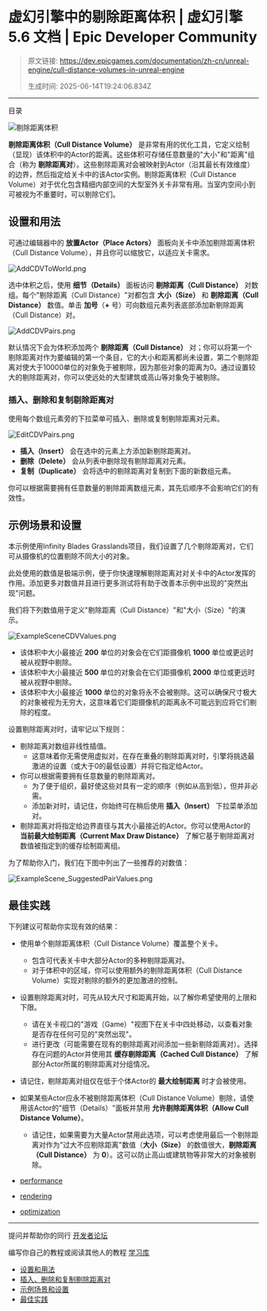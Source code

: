 # 虚幻引擎中的剔除距离体积 | 虚幻引擎 5.6 文档 | Epic Developer Community

> 原文链接: https://dev.epicgames.com/documentation/zh-cn/unreal-engine/cull-distance-volumes-in-unreal-engine
> 
> 生成时间: 2025-06-14T19:24:06.834Z

---

目录

![剔除距离体积](https://dev.epicgames.com/community/api/documentation/image/3f25da1c-e120-404a-8281-e112d2ddf14d?resizing_type=fill&width=1920&height=335)

**剔除距离体积（Cull Distance Volume）** 是非常有用的优化工具，它定义绘制（显现）该体积中的Actor的距离。这些体积可存储任意数量的"大小"和"距离"组合（称为 **剔除距离对**）。这些剔除距离对会被映射到Actor（沿其最长有效维度）的边界，然后指定给关卡中的该Actor实例。剔除距离体积（Cull Distance Volume）对于优化包含精细内部空间的大型室外关卡非常有用。当室内空间小到可被视为不重要时，可以剔除它们。

## 设置和用法

可通过编辑器中的 **放置Actor（Place Actors）** 面板向关卡中添加剔除距离体积（Cull Distance Volume），并且你可以缩放它，以适应关卡需求。

![](https://d1iv7db44yhgxn.cloudfront.net/documentation/images/0971338c-8c5e-4cab-9c4b-b0d250710c65/addcdvtoworld.png "AddCDVToWorld.png")

选中体积之后，使用 **细节（Details）** 面板访问 **剔除距离（Cull Distance）** 对数组。每个"剔除距离（Cull Distance）"对都包含 **大小（Size）** 和 **剔除距离（Cull Distance）** 数值。单击 **加号**（**+** 号）可向数组元素列表底部添加新剔除距离（Cull Distance）对。

![](https://d1iv7db44yhgxn.cloudfront.net/documentation/images/a76ab9d8-a565-4cc5-ac69-fdb87042b057/addcdvpairs.png "AddCDVPairs.png")

默认情况下会为体积添加两个 **剔除距离（Cull Distance）** 对；你可以将第一个剔除距离对作为要编辑的第一个条目，它的大小和距离都尚未设置，第二个剔除距离对使大于10000单位的对象免于被剔除，因为那些对象的距离为0。通过设置较大的剔除距离对，你可以使远处的大型建筑或高山等对象免于被剔除。

### 插入、删除和复制剔除距离对

使用每个数组元素旁的下拉菜单可插入、删除或复制剔除距离对元素。

![](https://d1iv7db44yhgxn.cloudfront.net/documentation/images/903304e1-7650-47f0-8a3c-7fc53e7fb996/editcdvpairs.png "EditCDVPairs.png")

-   **插入（Insert）** 会在选中的元素上方添加新剔除距离对。
-   **删除（Delete）** 会从列表中删除现有剔除距离对元素。
-   **复制（Duplicate）** 会将选中的剔除距离对复制到下面的新数组元素。

你可以根据需要拥有任意数量的剔除距离数组元素，其先后顺序不会影响它们的有效性。

## 示例场景和设置

本示例使用Infinity Blades Grasslands项目，我们设置了几个剔除距离对，它们可从摄像机的位置剔除不同大小的对象。

此处使用的数值是极端示例，便于你快速理解剔除距离对对关卡中的Actor发挥的作用。添加更多对数值并且进行更多测试将有助于改善本示例中出现的"突然出现"问题。

我们将下列数值用于定义"剔除距离（Cull Distance）"和"大小（Size）"的演示。

![](https://d1iv7db44yhgxn.cloudfront.net/documentation/images/cc1acdf8-2e96-421d-8828-b3bab338d102/examplescenecdvvalues.png "ExampleSceneCDVValues.png")

-   该体积中大小最接近 **200** 单位的对象会在它们距摄像机 **1000** 单位或更远时被从视野中剔除。
-   该体积中大小最接近 **500** 单位的对象会在它们距摄像机 **2000** 单位或更远时被从视野中剔除。
-   该体积中大小最接近 **1000** 单位的对象将永不会被剔除。这可以确保尺寸极大的对象被视为无穷大，这意味着它们距摄像机的距离永不可能远到应将它们剔除的程度。

设置剔除距离对时，请牢记以下规则：

-   剔除距离对数组非线性插值。
    -   这意味着你无需使用虚拟对，在存在重叠的剔除距离对时，引擎将挑选最激进的设置（或大于0的最低设置）并将它指定给Actor。
-   你可以根据需要拥有任意数量的剔除距离对。
    -   为了便于组织，最好使这些对具有一定的顺序（例如从高到低），但并非必需。
    -   添加新对时，请记住，你始终可在稍后使用 **插入（Insert）** 下拉菜单添加对。
-   剔除距离对将指定给边界直径与其大小最接近的Actor。你可以使用Actor的 **当前最大绘制距离（Current Max Draw Distance）** 了解它基于剔除距离对数值被指定到的缓存绘制距离组。

为了帮助你入门，我们在下图中列出了一些推荐的对数值：

![](https://d1iv7db44yhgxn.cloudfront.net/documentation/images/08e6dd8a-90c6-44f0-bb62-40c7c811330f/examplescene_suggestedpairvalues.png "ExampleScene_SuggestedPairValues.png")

## 最佳实践

下列建议可帮助你实现有效的结果：

-   使用单个剔除距离体积（Cull Distance Volume）覆盖整个关卡。
    -   包含可代表关卡中大部分Actor的多种剔除距离对。
    -   对于体积中的区域，你可以使用额外的剔除距离体积（Cull Distance Volume）实现对剔除的额外的更加激进的控制。
-   设置剔除距离对时，可先从较大尺寸和距离开始，以了解你希望使用的上限和下限。
    -   请在关卡视口的"游戏（Game）"视图下在关卡中四处移动，以查看对象是否存在任何可见的"突然出现"。
    -   进行更改（可能需要在现有的剔除距离对间添加一些新剔除距离对）。选择存在问题的Actor并使用其 **缓存剔除距离（Cached Cull Distance）** 了解部分Actor所属的剔除距离对分组情况。
-   请记住，剔除距离对组仅在低于个体Actor的 **最大绘制距离** 时才会被使用。
    
-   如果某些Actor应永不被剔除距离体积（Cull Distance Volume）剔除，请使用该Actor的"细节（Details）"面板并禁用 **允许剔除距离体积（Allow Cull Distance Volume）**。
    -   请记住，如果需要为大量Actor禁用此选项，可以考虑使用最后一个剔除距离对作为"过大不应剔除距离"数值（**大小（Size）** 的数值很大，**剔除距离（Cull Distance）** 为 **0**）。这可以防止高山或建筑物等非常大的对象被剔除。

-   [performance](https://dev.epicgames.com/community/search?query=performance)
-   [rendering](https://dev.epicgames.com/community/search?query=rendering)
-   [optimization](https://dev.epicgames.com/community/search?query=optimization)

* * *

提问并帮助你的同行 [开发者论坛](https://forums.unrealengine.com/categories?tag=unreal-engine)

编写你自己的教程或阅读其他人的教程 [学习库](https://dev.epicgames.com/community/unreal-engine/learning)

-   [设置和用法](/documentation/zh-cn/unreal-engine/cull-distance-volumes-in-unreal-engine#%E8%AE%BE%E7%BD%AE%E5%92%8C%E7%94%A8%E6%B3%95)
-   [插入、删除和复制剔除距离对](/documentation/zh-cn/unreal-engine/cull-distance-volumes-in-unreal-engine#%E6%8F%92%E5%85%A5%E3%80%81%E5%88%A0%E9%99%A4%E5%92%8C%E5%A4%8D%E5%88%B6%E5%89%94%E9%99%A4%E8%B7%9D%E7%A6%BB%E5%AF%B9)
-   [示例场景和设置](/documentation/zh-cn/unreal-engine/cull-distance-volumes-in-unreal-engine#%E7%A4%BA%E4%BE%8B%E5%9C%BA%E6%99%AF%E5%92%8C%E8%AE%BE%E7%BD%AE)
-   [最佳实践](/documentation/zh-cn/unreal-engine/cull-distance-volumes-in-unreal-engine#%E6%9C%80%E4%BD%B3%E5%AE%9E%E8%B7%B5)